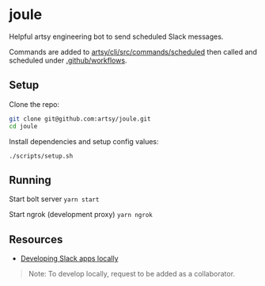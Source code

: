 # joule

Helpful artsy engineering bot to send scheduled Slack messages.

Commands are added to [artsy/cli/src/commands/scheduled](https://github.com/artsy/cli/tree/main/src/commands/scheduled) then called and scheduled under [.github/workflows](.github/workflows).

## Setup

Clone the repo:

```sh
git clone git@github.com:artsy/joule.git
cd joule
```

Install dependencies and setup config values:

```
./scripts/setup.sh
```

## Running

Start bolt server
`yarn start`

Start ngrok (development proxy)
`yarn ngrok`

## Resources

- [Developing Slack apps locally](https://slack.dev/node-slack-sdk/tutorials/local-development)

> Note: To develop locally, request to be added as a collaborator.
